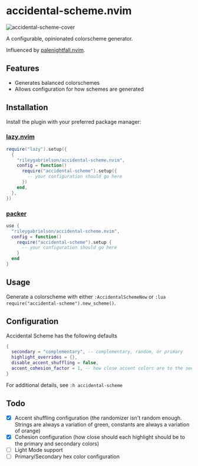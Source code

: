 # accidental-scheme.nvim

![accidental-scheme-cover](https://user-images.githubusercontent.com/65042525/217168433-8a303a74-8432-4bff-964d-40fed03b04fe.jpeg)

A configurable, opinionated colorscheme generator.

Influenced by [palenightfall.nvim](https://github.com/JoosepAlviste/palenightfall.nvim).

## Features

- Generates balanced colorschemes
- Allows configuration for how schemes are generated

## Installation

Install the plugin with your preferred package manager:

### [lazy.nvim](https://github.com/folke/lazy.nvim)

```lua
require("lazy").setup({
  {
    "rileygabrielson/accidental-scheme.nvim",
    config = function()
      require("accidental-scheme").setup({
        -- your configuration should go here
      })
    end,
  },
})
```

### [packer](https://github.com/wbthomason/packer.nvim)

```lua
use {
  "rileygabrielson/accidental-scheme.nvim",
  config = function()
    require("accidental-scheme").setup {
      -- your configuration should go here
    }
  end
}
```

## Usage

Generate a colorscheme with either `:AccidentalSchemeNew` or `:lua require("accidental-scheme").new_scheme()`.

## Configuration

Accidental Scheme has the following defaults

```lua
{
  secondary = "complementary", -- complementary, random, or primary
  highlight_overrides = {},
  disable_accent_shuffling = false,
  accent_cohesion_factor = 1, -- how close accent colors are to the secondary color
}
```

For additional details, see `:h accidental-scheme`

## Todo

- [x] Accent shuffling configuration (the randomizer isn't random enough. Strings are always a variation of green, constants are always a variation of orange)
- [x] Cohesion configuration (how close should each highlight should be to the primary and secondary colors)
- [ ] Light Mode support
- [ ] Primary/Secondary hex color configuration

